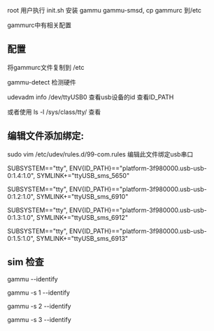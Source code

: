 root 用户执行 init.sh 安装 gammu gammu-smsd, cp gammurc 到/etc

gammurc中有相关配置


## 配置
将gammurc文件复制到 /etc

gammu-detect 检测硬件

udevadm info /dev/ttyUSB0 查看usb设备的id 查看ID_PATH

或者使用 ls -l /sys/class/tty/ 查看


## 编辑文件添加绑定:
sudo vim /etc/udev/rules.d/99-com.rules 编辑此文件绑定usb串口

SUBSYSTEM=="tty", ENV{ID_PATH}=="platform-3f980000.usb-usb-0:1.4:1.0", SYMLINK+="ttyUSB_sms_5650"

SUBSYSTEM=="tty", ENV{ID_PATH}=="platform-3f980000.usb-usb-0:1.2:1.0", SYMLINK+="ttyUSB_sms_6910"

SUBSYSTEM=="tty", ENV{ID_PATH}=="platform-3f980000.usb-usb-0:1.3:1.0", SYMLINK+="ttyUSB_sms_6912"

SUBSYSTEM=="tty", ENV{ID_PATH}=="platform-3f980000.usb-usb-0:1.5:1.0", SYMLINK+="ttyUSB_sms_6913"

##  sim 检查
gammu --identify

gammu -s 1 --identify

gammu -s 2 --identify

gammu -s 3 --identify
